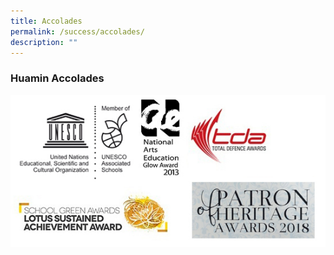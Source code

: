 ```yaml
---
title: Accolades
permalink: /success/accolades/
description: ""
---
```

### **Huamin Accolades**

![](/images/ACCOLADES.jpg)